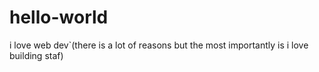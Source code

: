 # hello-world
i love web dev`(there is a lot of reasons but the most importantly is i love building staf)
